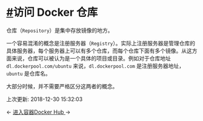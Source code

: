 # [#](https://funtl.com/zh/docker/Docker-访问-Docker-仓库.html#访问-docker-仓库)访问 Docker 仓库

仓库（`Repository`）是集中存放镜像的地方。

一个容易混淆的概念是注册服务器（`Registry`）。实际上注册服务器是管理仓库的具体服务器，每个服务器上可以有多个仓库，而每个仓库下面有多个镜像。从这方面来说，仓库可以被认为是一个具体的项目或目录。例如对于仓库地址 `dl.dockerpool.com/ubuntu` 来说，`dl.dockerpool.com` 是注册服务器地址，`ubuntu` 是仓库名。

大部分时候，并不需要严格区分这两者的概念。

上次更新: 2018-12-30 15:32:03

← [进入容器](https://funtl.com/zh/docker/Docker-进入容器.html)[Docker Hub ](https://funtl.com/zh/docker/Docker-Docker-Hub.html)→